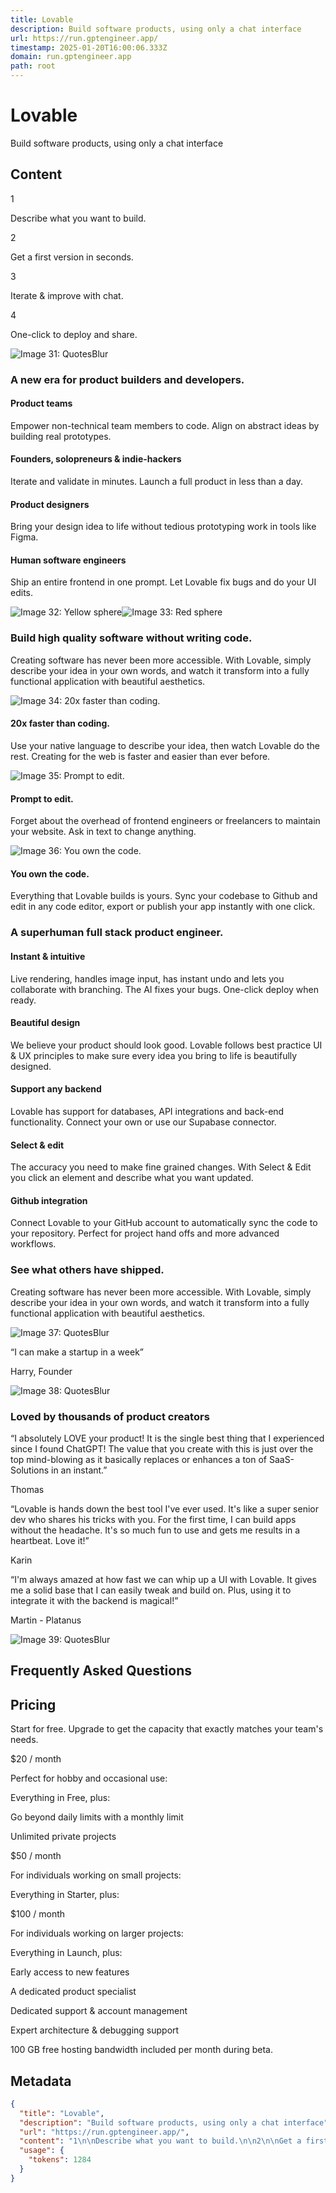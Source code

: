 ```yaml
---
title: Lovable
description: Build software products, using only a chat interface
url: https://run.gptengineer.app/
timestamp: 2025-01-20T16:00:06.333Z
domain: run.gptengineer.app
path: root
---
```


# Lovable


Build software products, using only a chat interface


## Content

1

Describe what you want to build.

2

Get a first version in seconds.

3

Iterate & improve with chat.

4

One-click to deploy and share.

![Image 31: QuotesBlur](https://lovable.dev/_next/image?url=%2F_next%2Fstatic%2Fmedia%2FQuotesBlur.9e749ad6.png&w=3840&q=75)

### A new era for product builders and developers.

#### Product teams

Empower non-technical team members to code. Align on abstract ideas by building real prototypes.

#### Founders, solopreneurs & indie-hackers

Iterate and validate in minutes. Launch a full product in less than a day.

#### Product designers

Bring your design idea to life without tedious prototyping work in tools like Figma.

#### Human software engineers

Ship an entire frontend in one prompt. Let Lovable fix bugs and do your UI edits.

![Image 32: Yellow sphere](https://lovable.dev/_next/image?url=%2F_next%2Fstatic%2Fmedia%2FProductBlur-2.b7f5db0e.png&w=3840&q=75)![Image 33: Red sphere](https://lovable.dev/_next/image?url=%2F_next%2Fstatic%2Fmedia%2FProductBlur-1.777c5004.png&w=1920&q=75)

### Build high quality software without writing code.

Creating software has never been more accessible. With Lovable, simply describe your idea in your own words, and watch it transform into a fully functional application with beautiful aesthetics.

![Image 34: 20x faster than coding.](https://lovable.dev/_next/image?url=%2F_next%2Fstatic%2Fmedia%2Fproduct-feature-1.08ee6b45.png&w=1920&q=75)

#### 20x faster than coding.

Use your native language to describe your idea, then watch Lovable do the rest. Creating for the web is faster and easier than ever before.

![Image 35: Prompt to edit.](https://lovable.dev/_next/image?url=%2F_next%2Fstatic%2Fmedia%2Fproduct-feature-3.7660dda5.png&w=1920&q=75)

#### Prompt to edit.

Forget about the overhead of frontend engineers or freelancers to maintain your website. Ask in text to change anything.

![Image 36: You own the code.](https://lovable.dev/_next/image?url=%2F_next%2Fstatic%2Fmedia%2Fproduct-feature-2.1e3d0b2e.png&w=1920&q=75)

#### You own the code.

Everything that Lovable builds is yours. Sync your codebase to Github and edit in any code editor, export or publish your app instantly with one click.

### A superhuman full stack product engineer.

#### Instant & intuitive

Live rendering, handles image input, has instant undo and lets you collaborate with branching. The AI fixes your bugs. One-click deploy when ready.

#### Beautiful design

We believe your product should look good. Lovable follows best practice UI & UX principles to make sure every idea you bring to life is beautifully designed.

#### Support any backend

Lovable has support for databases, API integrations and back-end functionality. Connect your own or use our Supabase connector.

#### Select & edit

The accuracy you need to make fine grained changes. With Select & Edit you click an element and describe what you want updated.

#### Github integration

Connect Lovable to your GitHub account to automatically sync the code to your repository. Perfect for project hand offs and more advanced workflows.

### See what others have shipped.

Creating software has never been more accessible. With Lovable, simply describe your idea in your own words, and watch it transform into a fully functional application with beautiful aesthetics.

![Image 37: QuotesBlur](https://lovable.dev/_next/image?url=%2F_next%2Fstatic%2Fmedia%2FQuotesBlur.9e749ad6.png&w=3840&q=75)

“I can make a startup in a week”

Harry, Founder

![Image 38: QuotesBlur](https://lovable.dev/_next/image?url=%2F_next%2Fstatic%2Fmedia%2FQuotesBlur.9e749ad6.png&w=3840&q=75)

### Loved by thousands of product creators

“I absolutely LOVE your product! It is the single best thing that I experienced since I found ChatGPT! The value that you create with this is just over the top mind-blowing as it basically replaces or enhances a ton of SaaS-Solutions in an instant.”

Thomas

“Lovable is hands down the best tool I've ever used. It's like a super senior dev who shares his tricks with you. For the first time, I can build apps without the headache. It's so much fun to use and gets me results in a heartbeat. Love it!”

Karin

“I'm always amazed at how fast we can whip up a UI with Lovable. It gives me a solid base that I can easily tweak and build on. Plus, using it to integrate it with the backend is magical!”

Martin - Platanus

![Image 39: QuotesBlur](https://lovable.dev/_next/image?url=%2F_next%2Fstatic%2Fmedia%2FQuotesBlur.9e749ad6.png&w=3840&q=75)

Frequently Asked Questions
--------------------------

Pricing
-------

Start for free. Upgrade to get the capacity that exactly matches your team's needs.

$20 / month

Perfect for hobby and occasional use:

Everything in Free, plus:

Go beyond daily limits with a monthly limit

Unlimited private projects

$50 / month

For individuals working on small projects:

Everything in Starter, plus:

$100 / month

For individuals working on larger projects:

Everything in Launch, plus:

Early access to new features

A dedicated product specialist

Dedicated support & account management

Expert architecture & debugging support

100 GB free hosting bandwidth included per month during beta.

## Metadata

```json
{
  "title": "Lovable",
  "description": "Build software products, using only a chat interface",
  "url": "https://run.gptengineer.app/",
  "content": "1\n\nDescribe what you want to build.\n\n2\n\nGet a first version in seconds.\n\n3\n\nIterate & improve with chat.\n\n4\n\nOne-click to deploy and share.\n\n![Image 31: QuotesBlur](https://lovable.dev/_next/image?url=%2F_next%2Fstatic%2Fmedia%2FQuotesBlur.9e749ad6.png&w=3840&q=75)\n\n### A new era for product builders and developers.\n\n#### Product teams\n\nEmpower non-technical team members to code. Align on abstract ideas by building real prototypes.\n\n#### Founders, solopreneurs & indie-hackers\n\nIterate and validate in minutes. Launch a full product in less than a day.\n\n#### Product designers\n\nBring your design idea to life without tedious prototyping work in tools like Figma.\n\n#### Human software engineers\n\nShip an entire frontend in one prompt. Let Lovable fix bugs and do your UI edits.\n\n![Image 32: Yellow sphere](https://lovable.dev/_next/image?url=%2F_next%2Fstatic%2Fmedia%2FProductBlur-2.b7f5db0e.png&w=3840&q=75)![Image 33: Red sphere](https://lovable.dev/_next/image?url=%2F_next%2Fstatic%2Fmedia%2FProductBlur-1.777c5004.png&w=1920&q=75)\n\n### Build high quality software without writing code.\n\nCreating software has never been more accessible. With Lovable, simply describe your idea in your own words, and watch it transform into a fully functional application with beautiful aesthetics.\n\n![Image 34: 20x faster than coding.](https://lovable.dev/_next/image?url=%2F_next%2Fstatic%2Fmedia%2Fproduct-feature-1.08ee6b45.png&w=1920&q=75)\n\n#### 20x faster than coding.\n\nUse your native language to describe your idea, then watch Lovable do the rest. Creating for the web is faster and easier than ever before.\n\n![Image 35: Prompt to edit.](https://lovable.dev/_next/image?url=%2F_next%2Fstatic%2Fmedia%2Fproduct-feature-3.7660dda5.png&w=1920&q=75)\n\n#### Prompt to edit.\n\nForget about the overhead of frontend engineers or freelancers to maintain your website. Ask in text to change anything.\n\n![Image 36: You own the code.](https://lovable.dev/_next/image?url=%2F_next%2Fstatic%2Fmedia%2Fproduct-feature-2.1e3d0b2e.png&w=1920&q=75)\n\n#### You own the code.\n\nEverything that Lovable builds is yours. Sync your codebase to Github and edit in any code editor, export or publish your app instantly with one click.\n\n### A superhuman full stack product engineer.\n\n#### Instant & intuitive\n\nLive rendering, handles image input, has instant undo and lets you collaborate with branching. The AI fixes your bugs. One-click deploy when ready.\n\n#### Beautiful design\n\nWe believe your product should look good. Lovable follows best practice UI & UX principles to make sure every idea you bring to life is beautifully designed.\n\n#### Support any backend\n\nLovable has support for databases, API integrations and back-end functionality. Connect your own or use our Supabase connector.\n\n#### Select & edit\n\nThe accuracy you need to make fine grained changes. With Select & Edit you click an element and describe what you want updated.\n\n#### Github integration\n\nConnect Lovable to your GitHub account to automatically sync the code to your repository. Perfect for project hand offs and more advanced workflows.\n\n### See what others have shipped.\n\nCreating software has never been more accessible. With Lovable, simply describe your idea in your own words, and watch it transform into a fully functional application with beautiful aesthetics.\n\n![Image 37: QuotesBlur](https://lovable.dev/_next/image?url=%2F_next%2Fstatic%2Fmedia%2FQuotesBlur.9e749ad6.png&w=3840&q=75)\n\n“I can make a startup in a week”\n\nHarry, Founder\n\n![Image 38: QuotesBlur](https://lovable.dev/_next/image?url=%2F_next%2Fstatic%2Fmedia%2FQuotesBlur.9e749ad6.png&w=3840&q=75)\n\n### Loved by thousands of product creators\n\n“I absolutely LOVE your product! It is the single best thing that I experienced since I found ChatGPT! The value that you create with this is just over the top mind-blowing as it basically replaces or enhances a ton of SaaS-Solutions in an instant.”\n\nThomas\n\n“Lovable is hands down the best tool I've ever used. It's like a super senior dev who shares his tricks with you. For the first time, I can build apps without the headache. It's so much fun to use and gets me results in a heartbeat. Love it!”\n\nKarin\n\n“I'm always amazed at how fast we can whip up a UI with Lovable. It gives me a solid base that I can easily tweak and build on. Plus, using it to integrate it with the backend is magical!”\n\nMartin - Platanus\n\n![Image 39: QuotesBlur](https://lovable.dev/_next/image?url=%2F_next%2Fstatic%2Fmedia%2FQuotesBlur.9e749ad6.png&w=3840&q=75)\n\nFrequently Asked Questions\n--------------------------\n\nPricing\n-------\n\nStart for free. Upgrade to get the capacity that exactly matches your team's needs.\n\n$20 / month\n\nPerfect for hobby and occasional use:\n\nEverything in Free, plus:\n\nGo beyond daily limits with a monthly limit\n\nUnlimited private projects\n\n$50 / month\n\nFor individuals working on small projects:\n\nEverything in Starter, plus:\n\n$100 / month\n\nFor individuals working on larger projects:\n\nEverything in Launch, plus:\n\nEarly access to new features\n\nA dedicated product specialist\n\nDedicated support & account management\n\nExpert architecture & debugging support\n\n100 GB free hosting bandwidth included per month during beta.",
  "usage": {
    "tokens": 1284
  }
}
```
